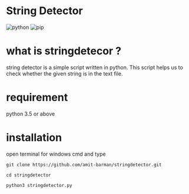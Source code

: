 <h1>String Detector</h1>

![python](https://img.shields.io/badge/python-3.5%20%7C%203.6%20%7C%203.7-blue) ![pip](https://img.shields.io/badge/pypi-v1.0.0-blue)

# what is stringdetecor ?

string detector is a simple script written in python.
This script helps us to check whether the given string
is in the text file.

# requirement

python 3.5 or above

# installation

<p>open terminal for windows cmd and type</p>

```
git clone https://github.com/amit-barman/stringdetector.git

cd stringdetector

python3 stringdetector.py
```
